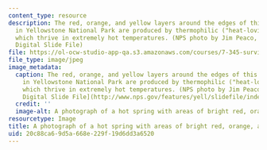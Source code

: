 ```yaml
---
content_type: resource
description: The red, orange, and yellow layers around the edges of this hot spring
  in Yellowstone National Park are produced by thermophilic ("heat-loving") bacteria,
  which thrive in extremely hot temperatures. (NPS photo by Jim Peaco, on Yellowstone
  Digital Slide File)
file: https://ol-ocw-studio-app-qa.s3.amazonaws.com/courses/7-345-survival-in-extreme-conditions-the-bacterial-stress-response-fall-2010/20c88ca69d5a668e229f19d6dd3a6520_7-345f10-th.jpg
file_type: image/jpeg
image_metadata:
  caption: The red, orange, and yellow layers around the edges of this hot spring
    in Yellowstone National Park are produced by thermophilic ("heat-loving") bacteria,
    which thrive in extremely hot temperatures. (NPS photo by Jim Peaco, on [Yellowstone
    Digital Slide File](http://www.nps.gov/features/yell/slidefile/index.htm))
  credit: ''
  image-alt: A photograph of a hot spring with areas of bright red, orange, and yellow.
resourcetype: Image
title: A photograph of a hot spring with areas of bright red, orange, and yellow
uid: 20c88ca6-9d5a-668e-229f-19d6dd3a6520
---
```

